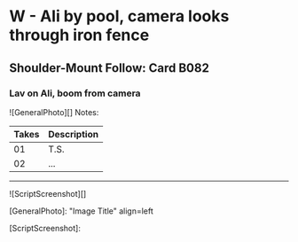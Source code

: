# W - Ali by pool, camera looks through iron fence

## Shoulder-Mount Follow: Card B082

### Lav on Ali, boom                                                                           from camera

![GeneralPhoto][]
Notes: 

| Takes | Description |
|:---|:----|
| 01 | T.S. |
| 02 | ... |

----

![ScriptScreenshot][]


[GeneralPhoto]:  "Image Title" align=left

[ScriptScreenshot]: 